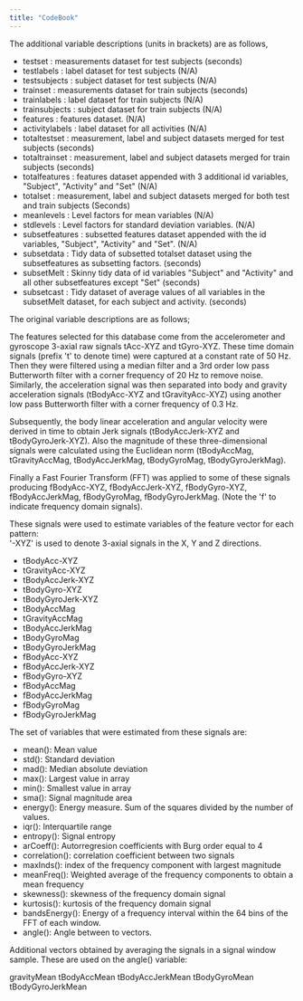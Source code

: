 ```yaml
---
title: "CodeBook"
---
```


The additional variable descriptions (units in brackets) are as follows,

- testset         : measurements dataset for test subjects (seconds)
- testlabels      : label dataset for test subjects (N/A)
- testsubjects    : subject dataset for test subjects (N/A)
- trainset        : measurements dataset for train subjects (seconds)
- trainlabels     : label dataset for train subjects (N/A)
- trainsubjects   : subject dataset for train subjects (N/A)
- features        : features dataset. (N/A)
- activitylabels  : label dataset for all activities (N/A)
- totaltestset    : measurement, label and subject datasets merged for test subjects (seconds)
- totaltrainset   : measurement, label and subject datasets merged for train subjects (seconds)
- totalfeatures   : features dataset appended with 3 additional id variables, "Subject", "Activity" and "Set" (N/A)
- totalset        : measurement, label and subject datasets merged for both test and train subjects (Seconds)
- meanlevels      : Level factors for mean variables (N/A)
- stdlevels       : Level factors for standard deviation variables. (N/A)
- subsetfeatures  : subsetted features dataset appended with the id variables, "Subject", "Activity" and "Set". (N/A)
- subsetdata      : Tidy data of subsetted totalset dataset using the subsetfeatures as subsetting factors. (seconds)
- subsetMelt      : Skinny tidy data of id variables "Subject" and "Activity" and all other subsetfeatures except "Set" (seconds)
- subsetcast      : Tidy dataset of average values of all variables in the subsetMelt dataset, for each subject and activity. (seconds)

The original variable descriptions are as follows;

The features selected for this database come from the accelerometer and gyroscope 3-axial raw signals tAcc-XYZ and tGyro-XYZ. These time domain signals (prefix 't' to denote time) were captured at a constant rate of 50 Hz. Then they were filtered using a median filter and a 3rd order low pass Butterworth filter with a corner frequency of 20 Hz to remove noise. Similarly, the acceleration signal was then separated into body and gravity acceleration signals (tBodyAcc-XYZ and tGravityAcc-XYZ) using another low pass Butterworth filter with a corner frequency of 0.3 Hz. 

Subsequently, the body linear acceleration and angular velocity were derived in time to obtain Jerk signals (tBodyAccJerk-XYZ and tBodyGyroJerk-XYZ). Also the magnitude of these three-dimensional signals were calculated using the Euclidean norm (tBodyAccMag, tGravityAccMag, tBodyAccJerkMag, tBodyGyroMag, tBodyGyroJerkMag). 

Finally a Fast Fourier Transform (FFT) was applied to some of these signals producing fBodyAcc-XYZ, fBodyAccJerk-XYZ, fBodyGyro-XYZ, fBodyAccJerkMag, fBodyGyroMag, fBodyGyroJerkMag. (Note the 'f' to indicate frequency domain signals). 

These signals were used to estimate variables of the feature vector for each pattern:  
'-XYZ' is used to denote 3-axial signals in the X, Y and Z directions.

- tBodyAcc-XYZ
- tGravityAcc-XYZ
- tBodyAccJerk-XYZ
- tBodyGyro-XYZ
- tBodyGyroJerk-XYZ
- tBodyAccMag
- tGravityAccMag
- tBodyAccJerkMag
- tBodyGyroMag
- tBodyGyroJerkMag
- fBodyAcc-XYZ
- fBodyAccJerk-XYZ
- fBodyGyro-XYZ
- fBodyAccMag
- fBodyAccJerkMag
- fBodyGyroMag
- fBodyGyroJerkMag

The set of variables that were estimated from these signals are: 

- mean(): Mean value
- std(): Standard deviation
- mad(): Median absolute deviation 
- max(): Largest value in array
- min(): Smallest value in array
- sma(): Signal magnitude area
- energy(): Energy measure. Sum of the squares divided by the number of values. 
- iqr(): Interquartile range 
- entropy(): Signal entropy
- arCoeff(): Autorregresion coefficients with Burg order equal to 4
- correlation(): correlation coefficient between two signals
- maxInds(): index of the frequency component with largest magnitude
- meanFreq(): Weighted average of the frequency components to obtain a mean frequency
- skewness(): skewness of the frequency domain signal 
- kurtosis(): kurtosis of the frequency domain signal 
- bandsEnergy(): Energy of a frequency interval within the 64 bins of the FFT of each window.
- angle(): Angle between to vectors.

Additional vectors obtained by averaging the signals in a signal window sample. These are used on the angle() variable:

gravityMean
tBodyAccMean
tBodyAccJerkMean
tBodyGyroMean
tBodyGyroJerkMean

